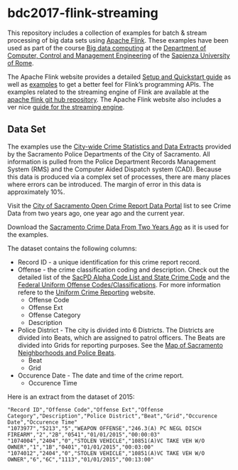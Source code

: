 # bdc2017-flink-streaming

This repository includes a collection of examples for batch & stream processing of big data sets using [Apache Flink](https://flink.apache.org/). These examples have been used as part of the course [Big data computing](https://piazza.com/uniroma1.it/spring2017/1044406/home) at the [Department of Computer, Control and Management Engineering](http://www.dis.uniroma1.it/en) of the [Sapienza University of Rome](http://en.uniroma1.it/).

The Apache Flink website provides a detailed [Setup and Quickstart guide](https://ci.apache.org/projects/flink/flink-docs-release-1.2/quickstart/setup_quickstart.html) as well as [examples](https://ci.apache.org/projects/flink/flink-docs-release-1.2/examples/) to get a better feel for Flink’s programming APIs. The examples related to the streaming engine of Flink are available at the [apache flink git hub repository](https://github.com/apache/flink/tree/master/flink-examples/flink-examples-streaming/src/main/java/org/apache/flink/streaming/examples). The Apache Flink website also includes a ver nice [guide for the streaming engine](https://ci.apache.org/projects/flink/flink-docs-release-1.2/dev/datastream_api.html).


## Data Set

The examples use the [City-wide Crime Statistics and Data Extracts](https://www.cityofsacramento.org/Police/Crime/Data-Extracts) provided by the Sacramento Police Departments of the City of Sacramento. All information is pulled from the Police Department Records Management System (RMS) and the Computer Aided Dispatch system (CAD). Because this data is produced via a complex set of processes, there are many places where errors can be introduced. The margin of error in this data is approximately 10%.

Visit the [City of Sacramento Open Crime Report Data Portal](http://data.cityofsacramento.org/home/) list to see Crime Data from two years ago, one year ago and the current year.

Download the [Sacramento Crime Data From Two Years Ago](http://data.cityofsacramento.org/dataviews/93309/sacramento-crime-data-from-two-years-ago/) as it is used for the examples. 

The dataset contains the following columns:
* Record ID - a unique identification for this crime report record.
* Offense - the crime classification coding and description. Check out the detailed list of the [SacPD Alpha Code List and State Crime Code](https://www.cityofsacramento.org/-/media/Corporate/Files/Police/Crime/spdcodes.pdf?la=en) and the [Federal Uniform Offense Codes/Classifications](https://www.cityofsacramento.org/-/media/Corporate/Files/Police/Crime/ucrcodes.pdf?la=en). For more information refere to the [Uniform Crime Reporting](https://ucr.fbi.gov/) website.
  * Offense Code
  * Offense Ext
  * Offense Category
  * Description
* Police District - The city is divided into 6 Districts. The Districts are divided into Beats, which are assigned to patrol officers. The Beats are divided into Grids for reporting purposes. See the [Map of Sacramento Neighborhoods and Police Beats](https://www.cityofsacramento.org/-/media/Corporate/Files/Police/Crime/Maps/2015-Beat-Map-V2.pdf?la=en). 
  * Beat
  * Grid
* Occurence Date - The date and time of the crime report.
  * Occurence Time

Here is an extract from the dataset of 2015:

```
"Record ID","Offense Code","Offense Ext","Offense Category","Description","Police District","Beat","Grid","Occurence Date","Occurence Time"
"1073977","5213","5","WEAPON OFFENSE","246.3(A) PC NEGL DISCH FIREARM","2","2B","0541","01/01/2015","00:00:03"
"1074004","2404","0","STOLEN VEHICLE","10851(A)VC TAKE VEH W/O OWNER","1","1B","0401","01/01/2015","00:03:00"
"1074012","2404","0","STOLEN VEHICLE","10851(A)VC TAKE VEH W/O OWNER","6","6C","1113","01/01/2015","00:13:00"
```


